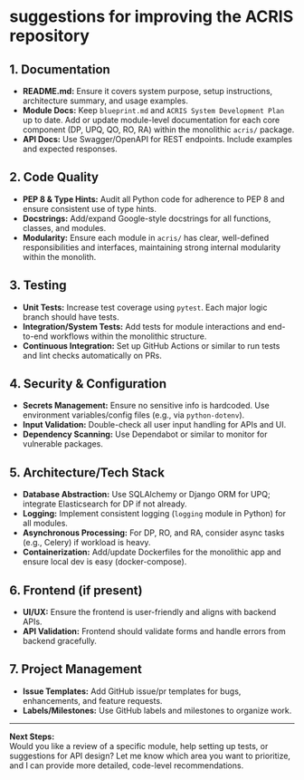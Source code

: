 # suggestions for improving the **ACRIS** repository

## 1. **Documentation**

- **README.md:** Ensure it covers system purpose, setup instructions, architecture summary, and usage examples.
- **Module Docs:** Keep `blueprint.md` and `ACRIS System Development Plan` up to date. Add or update module-level documentation for each core component (DP, UPQ, QO, RO, RA) within the monolithic `acris/` package.
- **API Docs:** Use Swagger/OpenAPI for REST endpoints. Include examples and expected responses.

## 2. **Code Quality**

- **PEP 8 & Type Hints:** Audit all Python code for adherence to PEP 8 and ensure consistent use of type hints.
- **Docstrings:** Add/expand Google-style docstrings for all functions, classes, and modules.
- **Modularity:** Ensure each module in `acris/` has clear, well-defined responsibilities and interfaces, maintaining strong internal modularity within the monolith.

## 3. **Testing**

- **Unit Tests:** Increase test coverage using `pytest`. Each major logic branch should have tests.
- **Integration/System Tests:** Add tests for module interactions and end-to-end workflows within the monolithic structure.
- **Continuous Integration:** Set up GitHub Actions or similar to run tests and lint checks automatically on PRs.

## 4. **Security & Configuration**

- **Secrets Management:** Ensure no sensitive info is hardcoded. Use environment variables/config files (e.g., via `python-dotenv`).
- **Input Validation:** Double-check all user input handling for APIs and UI.
- **Dependency Scanning:** Use Dependabot or similar to monitor for vulnerable packages.

## 5. **Architecture/Tech Stack**

- **Database Abstraction:** Use SQLAlchemy or Django ORM for UPQ; integrate Elasticsearch for DP if not already.
- **Logging:** Implement consistent logging (`logging` module in Python) for all modules.
- **Asynchronous Processing:** For DP, RO, and RA, consider async tasks (e.g., Celery) if workload is heavy.
- **Containerization:** Add/update Dockerfiles for the monolithic app and ensure local dev is easy (docker-compose).

## 6. **Frontend (if present)**

- **UI/UX:** Ensure the frontend is user-friendly and aligns with backend APIs.
- **API Validation:** Frontend should validate forms and handle errors from backend gracefully.

## 7. **Project Management**

- **Issue Templates:** Add GitHub issue/pr templates for bugs, enhancements, and feature requests.
- **Labels/Milestones:** Use GitHub labels and milestones to organize work.

---

**Next Steps:**  
Would you like a review of a specific module, help setting up tests, or suggestions for API design? Let me know which area you want to prioritize, and I can provide more detailed, code-level recommendations.
